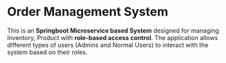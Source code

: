 # Order Management System

This is an **Springboot Microservice based System** designed for managing Inventory, Product with **role-based access control**. The application allows different types of users (Admins and Normal Users) to interact with the system based on their roles.
